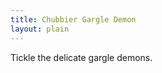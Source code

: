 ```yaml
---
title: Chubbier Gargle Demon
layout: plain
---
```


<div id="sketch-holder"></div>

Tickle the delicate gargle demons.

<html>
<head>

<script src="https://cdn.jsdelivr.net/npm/p5@1.1.9/lib/p5.js"></script>
<script>
let t = 0;

function setup() {
  createCanvas(600, 600);
  noStroke();
}

function draw() {
  background(10, 10);

  for (let x = -10; x <= width+10; x = x + 60) {
    for (let y = -10; y <= height+10; y = y + 10) {
      const xAngle = map(mouseX, 0, width, -4 * PI, 4 * PI, true);
      const yAngle = map(mouseY, 0, height, -4 * PI, 4 * PI, true);
      const angle = xAngle * (x / width) + yAngle * (y / height);

      const myX = x + 15 * cos(2 * PI * t + angle);
      const myY = y + 15 * sin(2 * PI * t + angle);

      fill((x+y)*(256/(height+width)), x*(256/width), mouseY*(256/width));
      
      ellipse(myX, myY, 30); // draw particle
    }
  }

t = t + 0.01; // update time
}

function mouseClicked() {
	let s = 'https://www.when2meet.com/?9417123-MPoci';
    fill(50);
    text(s, 10, 10, 70, 80);
  }
</script>
</head>
</html>
